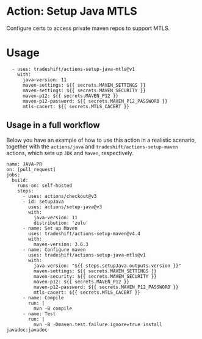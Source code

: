 # Action: Setup Java MTLS

Configure certs to access private maven repos to support MTLS.

# Usage 

```
  - uses: tradeshift/actions-setup-java-mtls@v1
    with:
      java-version: 11
      maven-settings: ${{ secrets.MAVEN_SETTINGS }}
      maven-settings: ${{ secrets.MAVEN_SECURITY }}
      maven-p12: ${{ secrets.MAVEN_P12 }}
      maven-p12-password: ${{ secrets.MAVEN_P12_PASSWORD }}
      mtls-cacert: ${{ secrets.MTLS_CACERT }}
```

## Usage in a full workflow 
Below you have an example of how to use this action in a realistic scenario, together with the `actions/java` and `tradeshift/actions-setup-maven` actions, which sets up `JDK` and `Maven`, respectively.
```
name: JAVA-PR
on: [pull_request]
jobs:
  build:
    runs-on: self-hosted
    steps:
      - uses: actions/checkout@v3
      - id: setupJava
        uses: actions/setup-java@v3
        with:
          java-version: 11
          distribution: 'zulu'
      - name: Set up Maven
        uses: tradeshift/actions-setup-maven@v4.4
        with:
          maven-version: 3.6.3
      - name: Configure maven
        uses: tradeshift/actions-setup-java-mtls@v1
        with:
          java-version: "${{ steps.setupJava.outputs.version }}"
          maven-settings: ${{ secrets.MAVEN_SETTINGS }}
          maven-security: ${{ secrets.MAVEN_SECURITY }}
          maven-p12: ${{ secrets.MAVEN_P12 }}
          maven-p12-password: ${{ secrets.MAVEN_P12_PASSWORD }}
          mtls-cacert: ${{ secrets.MTLS_CACERT }}
      - name: Compile
        run: |
          mvn -B compile
      - name: Test
        run: |
          mvn -B -Dmaven.test.failure.ignore=true install javadoc:javadoc

```
